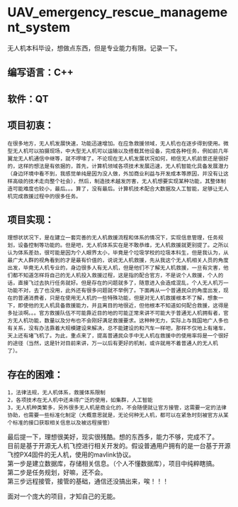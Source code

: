 # UAV_emergency_rescue_management_system
无人机本科毕设，想做点东西，但是专业能力有限。记录一下。

## 编写语言：C++  
## 软件：QT  
## 项目初衷：  
    在很多地方，无人机发展快速，功能迅速增加。在应急救援领域，无人机也在逐步得到使用。微型无人机可以拍摄现场，中大型无人机可以运输以及搭载其他设备，完成各种任务，例如前几年翼龙无人机通信中继等，就不啰嗦了。不论现在无人机发展状况如何，相信无人机前景还是很好的，这样的想法是有依据的，首先，计算机领域各项技术发展迅速，无人机智能化具备发展潜力（身边环境中看不到，我感觉单纯是因为没人做，外加商业利益与开发成本等原因，并没有让这样高级的技术走向整个社会），然后，制造技术越发厉害，无人机想要实现某种功能，其整体制造可能难度也较小，最后。。。算了，没有最后。计算机技术配合大数据及人工智能，足够让无人机完成救援过程中的很多任务。
    
## 项目实现：  
    理想状状况下，是在建立一套完善的无人机救援流程和体系的情况下，实现信息管理，任务规划，设备控制等功能的。但是吧，无人机体系实在是不敢恭维，无人机救援就更别提了。之所以认为体系差劲，很可能是因为个人眼界太小，毕竟是个垃圾学校的垃圾本科生，但是我认为，从最广大人群的视角看到的才是最有价值的，说说无人机救援，先从我这个无人机相关人员的角度出发，毕竟无人机专业的，身边很多人有无人机，但是他们不了解无人机救援，一旦有灾害，他们都不知道怎样将自己的无人机投入救援过程，这是指的配合官方，不是说个人救援，个人的话，直接飞过去执行任务就好。但是存在的问题就多了，随意进入会造成混乱，个人无人机万一功能不对，去了也没用，此外还有很多问题就不举例了。下面再从一个普通民众的角度出发，现在的普通消费者，只是在使用无人机的一些特殊功能，但是对无人机救援根本不了解，想象一下，即使他的无人机具备救援能力，并且离目的地很近，但他根本不知道如何配合救援，这得是多扯淡啊。。。官方救援队伍不可能靠近目的地的可能正常来讲不可能大于普通无人机拥有者，官方无人机功能，数量以及分布也不会刚好满足救援要求。这种种无力，实际上与我国地广人多也有关系，没有办法靠着大规模建设来解决，总不能建设的和汽车一样吧，那样不仅地上有堵车，天上还有堵飞机了。为此，重点来了，提高普通民众手中无人机在救援中的使用率将是一个很好的途径（当然，这是针对目前来讲，万一以后有更好的机制，或许就用不着普通人的无人机了）。  

## 存在的困难：  
    1，法律法规，无人机体系，救援体系限制  
    2，各项技术在无人机中还未得广泛的使用，如集群，人工智能  
    3，无人机种类繁多，另外很多无人机是商业化的，不会随便就让官方接管，这需要一定的法律协助，也需要一些标准化制定（大概意思就是，无论何种无人机，都可以在紧急时刻被官方从某个标准的接口获取相关信息以及被远程接管）  

最后提一下，理想很美好，现实很残酷。想的东西多，能力不够，完成不了。  
目前是基于开源无人机飞控进行相关开发的。假设普通用户拥有的是一台基于开源飞控PX4固件的无人机，使用的mavlink协议。  
第一步是建立数据库，存储相关信息。（个人不懂数据库），项目中纯粹瞎搞。  
第二步是任务规划，好嘛，还不会。  
第三步远程接管，接管的基础，通信还没搞出来，唉！！！  

面对一个庞大的项目，才知自己的无能。
